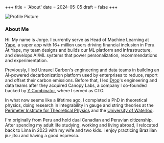 +++
title = 'About'
date = 2024-05-05
draft = false
+++

<img src="/images/profile.jpg" alt="Profile Picture" class="profile-picture">

### About Me

Hi. My name is Jorge. I currently serve as Head of Machine Learning at [Yape](https://www.yape.com.pe), a super app with 16+ million users driving financial inclusion in Peru. At Yape, my team designs and builds our ML platform and infrastructure, and develops AI/ML systems that power personalization, recommendations and experimentation.

Previously, I led [Unravel Carbon](https://www.unravelcarbon.com)'s engineering and data teams in building an AI-powered decarbonization platform used by enterprises to reduce, report and offset their carbon emissions. Before that, I led [Drop](https://www.joindrop.com)'s engineering and data teams after they acquired Canopy Labs, a company I co-founded backed by [Y Combinator](https://www.ycombinator.com/), where I served as CTO. 

In what now seems like a lifetime ago, I completed a PhD in theoretical physics, doing research in integrability in gauge and string theories at the [Perimeter Institute for Theoretical Physics](https://www.pitp.ca/) and the [University of Waterloo](https://www.uwaterloo.ca/).

I'm originally from Peru and hold dual Canadian and Peruvian citizenship. After spending my adult life studying, working and living abroad, I relocated back to Lima in 2023 with my wife and two kids. I enjoy practicing Brazilian jiu-jitsu and having a good espresso.


<!-- ### Things I could help with

Below is a list of things I could be helpful with. [Get in touch](mailto:hi@jorgeescobedo.com) if you want to discuss any of them in more detail.

* Data strategy
* AI/ML strategy
* Scaling
* I have experience leading and scaling data and engineering teams at companies whose products impact millions of people. I strive to build high levels of trust within my teams, and to empower those around me to do their best work by promoting ownership, curiosity, transparency, and a strong writing culture. -->

